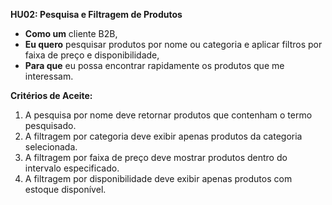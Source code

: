 
**HU02: Pesquisa e Filtragem de Produtos**

*   **Como um** cliente B2B,
*   **Eu quero** pesquisar produtos por nome ou categoria e aplicar filtros por faixa de preço e disponibilidade,
*   **Para que** eu possa encontrar rapidamente os produtos que me interessam.

**Critérios de Aceite:**

1.  A pesquisa por nome deve retornar produtos que contenham o termo pesquisado.
2.  A filtragem por categoria deve exibir apenas produtos da categoria selecionada.
3.  A filtragem por faixa de preço deve mostrar produtos dentro do intervalo especificado.
4.  A filtragem por disponibilidade deve exibir apenas produtos com estoque disponível.


